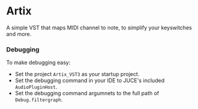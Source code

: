 # Artix
A simple VST that maps MIDI channel to note, to simplify your keyswitches and more.

### Debugging
To make debugging easy:
- Set the project `Artix_VST3` as your startup project.
- Set the debugging command in your IDE to JUCE's included `AudioPluginHost`.
- Set the debugging command argumnets to the full path of `Debug.filtergraph`.
